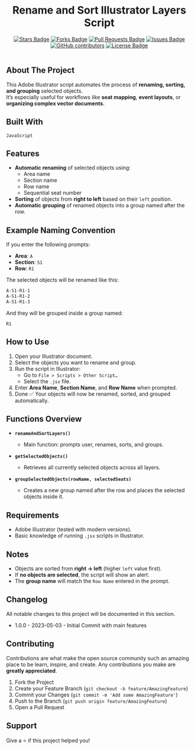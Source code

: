 <h1 align="center">Rename and Sort Illustrator Layers Script</h1>
<div align="center">
  <a href="https://github.com/DmetroSK/bulk-seat-map-rename-ai/stargazers"><img src="https://img.shields.io/github/stars/DmetroSK/bulk-seat-map-rename-ai" alt="Stars Badge"/></a>
<a href="https://github.com/DmetroSK/bulk-seat-map-rename-ai/network/members"><img src="https://img.shields.io/github/forks/DmetroSK/bulk-seat-map-rename-ai" alt="Forks Badge"/></a>
<a href="https://github.com/DmetroSK/bulk-seat-map-rename-ai/pulls"><img src="https://img.shields.io/github/issues-pr/DmetroSK/bulk-seat-map-rename-ai" alt="Pull Requests Badge"/></a>
<a href="https://github.com/DmetroSK/bulk-seat-map-rename-ai/issues"><img src="https://img.shields.io/github/issues/DmetroSK/bulk-seat-map-rename-ai" alt="Issues Badge"/></a>
<a href="https://github.com/DmetroSK/bulk-seat-map-rename-ai/graphs/contributors"><img alt="GitHub contributors" src="https://img.shields.io/github/contributors/DmetroSK/bulk-seat-map-rename-ai?color=2b9348"></a>
<a href="https://github.com/DmetroSK/bulk-seat-map-rename-ai/blob/main/LICENSE"><img src="https://img.shields.io/github/license/DmetroSK/bulk-seat-map-rename-ai?color=2b9348" alt="License Badge"/></a>
</div>
<br/>

## About The Project

This Adobe Illustrator script automates the process of **renaming, sorting, and grouping** selected objects.  
It’s especially useful for workflows like **seat mapping**, **event layouts**, or **organizing complex vector documents**.

## Built With

`JavaScript`

## Features

- **Automatic renaming** of selected objects using:
  - Area name
  - Section name
  - Row name
  - Sequential seat number
- **Sorting** of objects from **right to left** based on their `left` position.
- **Automatic grouping** of renamed objects into a group named after the row.

## Example Naming Convention

If you enter the following prompts:

- **Area**: `A`
- **Section**: `S1`
- **Row**: `R1`

The selected objects will be renamed like this:

```sh
A-S1-R1-1
A-S1-R1-2
A-S1-R1-3
```

And they will be grouped inside a group named:

`R1`

## How to Use

1. Open your Illustrator document.
2. Select the objects you want to rename and group.
3. Run the script in Illustrator:
   - Go to `File > Scripts > Other Script…`
   - Select the `.jsx` file.
4. Enter **Area Name**, **Section Name**, and **Row Name** when prompted.
5. Done ✅ Your objects will now be renamed, sorted, and grouped automatically.

## Functions Overview

- **`renameAndSortLayers()`**

  - Main function: prompts user, renames, sorts, and groups.

- **`getSelectedObjects()`**

  - Retrieves all currently selected objects across all layers.

- **`groupSelectedObjects(rowName, selectedSeats)`**
  - Creates a new group named after the row and places the selected objects inside it.

## Requirements

- Adobe Illustrator (tested with modern versions).
- Basic knowledge of running `.jsx` scripts in Illustrator.

## Notes

- Objects are sorted from **right → left** (higher `left` value first).
- If **no objects are selected**, the script will show an alert.
- The **group name** will match the `Row Name` entered in the prompt.

## Changelog

All notable changes to this project will be documented in this section.

- 1.0.0 - 2023-05-03 - Initial Commit with main features

## Contributing

Contributions are what make the open source community such an amazing place to be learn, inspire, and create. Any contributions you make are **greatly appreciated**.

1. Fork the Project
2. Create your Feature Branch (`git checkout -b feature/AmazingFeature`)
3. Commit your Changes (`git commit -m 'Add some AmazingFeature'`)
4. Push to the Branch (`git push origin feature/AmazingFeature`)
5. Open a Pull Request

## Support

Give a ⭐️ if this project helped you!
